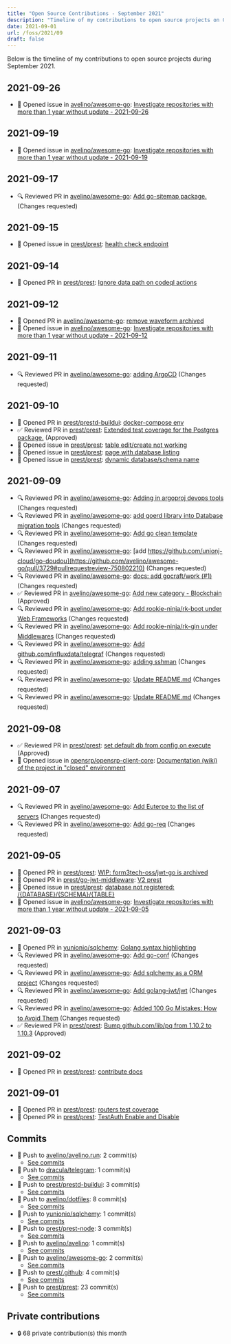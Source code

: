 ```yaml
---
title: "Open Source Contributions - September 2021"
description: "Timeline of my contributions to open source projects on GitHub during September 2021."
date: 2021-09-01
url: /foss/2021/09
draft: false
---
```


Below is the timeline of my contributions to open source projects during September 2021.

## 2021-09-26

- 🐛 Opened issue in [avelino/awesome-go](https://github.com/avelino/awesome-go): [Investigate repositories with more than 1 year without update - 2021-09-26](https://github.com/avelino/awesome-go/issues/3759)

## 2021-09-19

- 🐛 Opened issue in [avelino/awesome-go](https://github.com/avelino/awesome-go): [Investigate repositories with more than 1 year without update - 2021-09-19](https://github.com/avelino/awesome-go/issues/3752)

## 2021-09-17

- 🔍 Reviewed PR in [avelino/awesome-go](https://github.com/avelino/awesome-go): [Add go-sitemap package.](https://github.com/avelino/awesome-go/pull/3746#pullrequestreview-757735004) (Changes requested)

## 2021-09-15

- 🐛 Opened issue in [prest/prest](https://github.com/prest/prest): [health check endpoint](https://github.com/prest/prest/issues/606)

## 2021-09-14

- 🔀 Opened PR in [prest/prest](https://github.com/prest/prest): [Ignore data path on codeql actions](https://github.com/prest/prest/pull/604)

## 2021-09-12

- 🔀 Opened PR in [avelino/awesome-go](https://github.com/avelino/awesome-go): [remove waveform archived](https://github.com/avelino/awesome-go/pull/3745)
- 🐛 Opened issue in [avelino/awesome-go](https://github.com/avelino/awesome-go): [Investigate repositories with more than 1 year without update - 2021-09-12](https://github.com/avelino/awesome-go/issues/3743)

## 2021-09-11

- 🔍 Reviewed PR in [avelino/awesome-go](https://github.com/avelino/awesome-go): [ adding ArgoCD](https://github.com/avelino/awesome-go/pull/3742#pullrequestreview-751957939) (Changes requested)

## 2021-09-10

- 🔀 Opened PR in [prest/prestd-buildui](https://github.com/prest/prestd-buildui): [docker-compose env](https://github.com/prest/prestd-buildui/pull/8)
- ✅ Reviewed PR in [prest/prest](https://github.com/prest/prest): [Extended test coverage for the Postgres package.](https://github.com/prest/prest/pull/603#pullrequestreview-751232750) (Approved)
- 🐛 Opened issue in [prest/prest](https://github.com/prest/prest): [table edit/create not working](https://github.com/prest/prest/issues/610)
- 🐛 Opened issue in [prest/prest](https://github.com/prest/prest): [page with database listing](https://github.com/prest/prest/issues/609)
- 🐛 Opened issue in [prest/prest](https://github.com/prest/prest): [dynamic database/schema name](https://github.com/prest/prest/issues/608)

## 2021-09-09

- 🔍 Reviewed PR in [avelino/awesome-go](https://github.com/avelino/awesome-go): [ Adding in argoproj devops tools](https://github.com/avelino/awesome-go/pull/3723#pullrequestreview-750807572) (Changes requested)
- 🔍 Reviewed PR in [avelino/awesome-go](https://github.com/avelino/awesome-go): [add goerd library into Database migration tools](https://github.com/avelino/awesome-go/pull/3727#pullrequestreview-750806237) (Changes requested)
- 🔍 Reviewed PR in [avelino/awesome-go](https://github.com/avelino/awesome-go): [Add go clean template](https://github.com/avelino/awesome-go/pull/3728#pullrequestreview-750804100) (Changes requested)
- 🔍 Reviewed PR in [avelino/awesome-go](https://github.com/avelino/awesome-go): [add https://github.com/unionj-cloud/go-doudou](https://github.com/avelino/awesome-go/pull/3729#pullrequestreview-750802210) (Changes requested)
- 🔍 Reviewed PR in [avelino/awesome-go](https://github.com/avelino/awesome-go): [docs: add gocraft/work (#1)](https://github.com/avelino/awesome-go/pull/3730#pullrequestreview-750801426) (Changes requested)
- ✅ Reviewed PR in [avelino/awesome-go](https://github.com/avelino/awesome-go): [Add new category - Blockchain ](https://github.com/avelino/awesome-go/pull/3732#pullrequestreview-750800529) (Approved)
- 🔍 Reviewed PR in [avelino/awesome-go](https://github.com/avelino/awesome-go): [Add rookie-ninja/rk-boot under Web Frameworks](https://github.com/avelino/awesome-go/pull/3739#pullrequestreview-750032969) (Changes requested)
- 🔍 Reviewed PR in [avelino/awesome-go](https://github.com/avelino/awesome-go): [Add rookie-ninja/rk-gin under Middlewares](https://github.com/avelino/awesome-go/pull/3740#pullrequestreview-750030898) (Changes requested)
- 🔍 Reviewed PR in [avelino/awesome-go](https://github.com/avelino/awesome-go): [Add github.com/influxdata/telegraf](https://github.com/avelino/awesome-go/pull/3721#pullrequestreview-749727728) (Changes requested)
- 🔍 Reviewed PR in [avelino/awesome-go](https://github.com/avelino/awesome-go): [adding sshman](https://github.com/avelino/awesome-go/pull/3720#pullrequestreview-749726344) (Changes requested)
- 🔍 Reviewed PR in [avelino/awesome-go](https://github.com/avelino/awesome-go): [Update README.md](https://github.com/avelino/awesome-go/pull/3719#pullrequestreview-749724934) (Changes requested)
- 🔍 Reviewed PR in [avelino/awesome-go](https://github.com/avelino/awesome-go): [Update README.md](https://github.com/avelino/awesome-go/pull/3718#pullrequestreview-749724077) (Changes requested)

## 2021-09-08

- ✅ Reviewed PR in [prest/prest](https://github.com/prest/prest): [set default db from config on execute](https://github.com/prest/prest/pull/602#pullrequestreview-749080526) (Approved)
- 🐛 Opened issue in [opensrp/opensrp-client-core](https://github.com/opensrp/opensrp-client-core): [Documentation (wiki) of the project in "closed" environment](https://github.com/opensrp/opensrp-client-core/issues/833)

## 2021-09-07

- 🔍 Reviewed PR in [avelino/awesome-go](https://github.com/avelino/awesome-go): [Add Euterpe to the list of servers](https://github.com/avelino/awesome-go/pull/3737#pullrequestreview-748220129) (Changes requested)
- 🔍 Reviewed PR in [avelino/awesome-go](https://github.com/avelino/awesome-go): [Add go-req](https://github.com/avelino/awesome-go/pull/3736#pullrequestreview-748218724) (Changes requested)

## 2021-09-05

- 🔀 Opened PR in [prest/prest](https://github.com/prest/prest): [WIP: form3tech-oss/jwt-go is archived](https://github.com/prest/prest/pull/600)
- 🔀 Opened PR in [prest/go-jwt-middleware](https://github.com/prest/go-jwt-middleware): [V2 prest](https://github.com/prest/go-jwt-middleware/pull/1)
- 🐛 Opened issue in [prest/prest](https://github.com/prest/prest): [database not registered: /{DATABASE}/{SCHEMA}/{TABLE}](https://github.com/prest/prest/issues/601)
- 🐛 Opened issue in [avelino/awesome-go](https://github.com/avelino/awesome-go): [Investigate repositories with more than 1 year without update - 2021-09-05](https://github.com/avelino/awesome-go/issues/3731)

## 2021-09-03

- 🔀 Opened PR in [yunionio/sqlchemy](https://github.com/yunionio/sqlchemy): [Golang syntax highlighting](https://github.com/yunionio/sqlchemy/pull/89)
- 🔍 Reviewed PR in [avelino/awesome-go](https://github.com/avelino/awesome-go): [Add go-conf](https://github.com/avelino/awesome-go/pull/3709#pullrequestreview-745631977) (Changes requested)
- 🔍 Reviewed PR in [avelino/awesome-go](https://github.com/avelino/awesome-go): [Add sqlchemy as a ORM project](https://github.com/avelino/awesome-go/pull/3705#pullrequestreview-745630069) (Changes requested)
- 🔍 Reviewed PR in [avelino/awesome-go](https://github.com/avelino/awesome-go): [Add golang-jwt/jwt](https://github.com/avelino/awesome-go/pull/3695#pullrequestreview-745620157) (Changes requested)
- 🔍 Reviewed PR in [avelino/awesome-go](https://github.com/avelino/awesome-go): [Added 100 Go Mistakes: How to Avoid Them](https://github.com/avelino/awesome-go/pull/3701#pullrequestreview-745617902) (Changes requested)
- ✅ Reviewed PR in [prest/prest](https://github.com/prest/prest): [Bump github.com/lib/pq from 1.10.2 to 1.10.3](https://github.com/prest/prest/pull/599#pullrequestreview-745984409) (Approved)

## 2021-09-02

- 🔀 Opened PR in [prest/prest](https://github.com/prest/prest): [contribute docs](https://github.com/prest/prest/pull/598)

## 2021-09-01

- 🔀 Opened PR in [prest/prest](https://github.com/prest/prest): [routers test coverage](https://github.com/prest/prest/pull/597)
- 🔀 Opened PR in [prest/prest](https://github.com/prest/prest): [TestAuth Enable and Disable](https://github.com/prest/prest/pull/596)

## Commits

- 🔨 Push to [avelino/avelino.run](https://github.com/avelino/avelino.run): 2 commit(s)
  - [See commits](https://github.com/avelino/avelino.run/commits?author=avelino&since=2021-09-01T00:00:00Z&until=2021-09-30T23:59:59Z)
- 🔨 Push to [dracula/telegram](https://github.com/dracula/telegram): 1 commit(s)
  - [See commits](https://github.com/dracula/telegram/commits?author=avelino&since=2021-09-01T00:00:00Z&until=2021-09-30T23:59:59Z)
- 🔨 Push to [prest/prestd-buildui](https://github.com/prest/prestd-buildui): 3 commit(s)
  - [See commits](https://github.com/prest/prestd-buildui/commits?author=avelino&since=2021-09-01T00:00:00Z&until=2021-09-30T23:59:59Z)
- 🔨 Push to [avelino/dotfiles](https://github.com/avelino/dotfiles): 8 commit(s)
  - [See commits](https://github.com/avelino/dotfiles/commits?author=avelino&since=2021-09-01T00:00:00Z&until=2021-09-30T23:59:59Z)
- 🔨 Push to [yunionio/sqlchemy](https://github.com/yunionio/sqlchemy): 1 commit(s)
  - [See commits](https://github.com/yunionio/sqlchemy/commits?author=avelino&since=2021-09-01T00:00:00Z&until=2021-09-30T23:59:59Z)
- 🔨 Push to [prest/prest-node](https://github.com/prest/prest-node): 3 commit(s)
  - [See commits](https://github.com/prest/prest-node/commits?author=avelino&since=2021-09-01T00:00:00Z&until=2021-09-30T23:59:59Z)
- 🔨 Push to [avelino/avelino](https://github.com/avelino/avelino): 1 commit(s)
  - [See commits](https://github.com/avelino/avelino/commits?author=avelino&since=2021-09-01T00:00:00Z&until=2021-09-30T23:59:59Z)
- 🔨 Push to [avelino/awesome-go](https://github.com/avelino/awesome-go): 2 commit(s)
  - [See commits](https://github.com/avelino/awesome-go/commits?author=avelino&since=2021-09-01T00:00:00Z&until=2021-09-30T23:59:59Z)
- 🔨 Push to [prest/.github](https://github.com/prest/.github): 4 commit(s)
  - [See commits](https://github.com/prest/.github/commits?author=avelino&since=2021-09-01T00:00:00Z&until=2021-09-30T23:59:59Z)
- 🔨 Push to [prest/prest](https://github.com/prest/prest): 23 commit(s)
  - [See commits](https://github.com/prest/prest/commits?author=avelino&since=2021-09-01T00:00:00Z&until=2021-09-30T23:59:59Z)

## Private contributions

- 🔒 68 private contribution(s) this month

